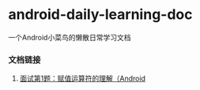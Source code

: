 # android-daily-learning-doc
一个Android小菜鸟的懒散日常学习文档
### 文档链接
   1.  [面试第1题：赋值运算符的理解（Android](https://blog.csdn.net/qq_29742677/article/details/84539879)
